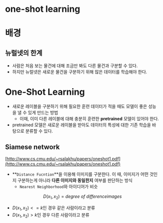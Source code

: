 # one-shot learning

# 배경

## 뉴럴넷의 한계

- 사람은 처음 보는 물건에 대해 조금만 봐도 다른 물건과 구분할 수 있다.
- 하지만 뉴럴넷은 새로운 물건을 구분하기 위해 많은 데이터를 학습해야 한다.

# One-Shot Learning

- 새로운 레이블을 구분하기 위해 필요한 훈련 데이터가 적을 때도 모델이 좋은 성능을 낼 수 있게 만드는 방법
    - 이때, 이미 다른 레이블에 대해 충분히 훈련한 **pretrained** 모델이 있어야 한다.
- pretrained 모델은 새로운 레이블을 받아도 데이터의 특성에 대한 기존 학습을 바탕으로 분류할 수 있다.

## Siamese network

[http://www.cs.cmu.edu/~rsalakhu/papers/oneshot1.pdf](http://www.cs.cmu.edu/~rsalakhu/papers/oneshot1.pdf)

- **`Distance Fucntion`**을 이용해 이미지를 구분한다. 이 때, 이미지가 어떤 것인지 구분하는게 아니라 **다른 이미지와 동일한지** 여부를 판단하는 방식
    - `Nearest Neighborhood`와 아이디어가 비슷

$$
D(x_1, x_2) = degree\ of\ difference images
$$

- $D(x_1, x_2) <= k$인 경우 같은 사람이라고 분류
- $D(x_1, x_2) > k$인 경우 다른 사람이라고 분류